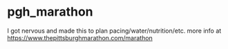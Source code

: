 # pgh_marathon
I got nervous and made this to plan pacing/water/nutrition/etc.
more info at https://www.thepittsburghmarathon.com/marathon

